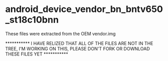 # android_device_vendor_bn_bntv650_st18c10bnn
These files were extracted from the OEM vendor.img

*********** I HAVE RELIZED THAT ALL OF THE FILES ARE NOT IN THE TREE, I'M WORKING ON THIS, PLEASE DON'T FORK OR DOWNLOAD THESE FILES YET ***********
